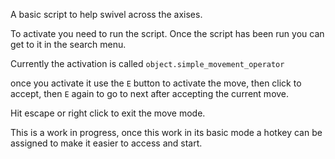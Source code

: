 A basic script to help swivel across the axises.

To activate you need to run the script.
Once the script has been run you can get to it in the search menu.

Currently the activation is called `object.simple_movement_operator`

once you activate it use the `E` button to activate the move, then click to accept, then `E` again to go to next after accepting the current move.

Hit escape or right click to exit the move mode.


This is a work in progress, once this work in its basic mode a hotkey can be assigned to make it easier to access and start.
